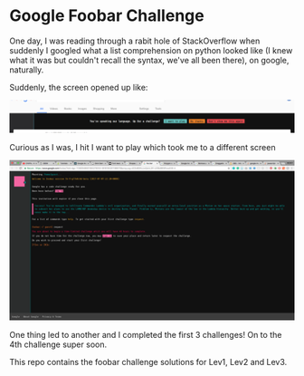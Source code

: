 # Google Foobar Challenge 

One day, I was reading through a rabit hole of StackOverflow when suddenly I googled what a list comprehension on python looked like (I knew what it was but couldn't recall the syntax, we've all been there), on google, naturally. 

Suddenly, the screen opened up like:

![Intro](https://github.com/akshita-bhat/AB-Competitions/blob/main/Google%20Foobar%20Challenge/Intro.png)


Curious as I was, I hit I want to play which took me to a different screen 

![Screen](https://github.com/akshita-bhat/AB-Competitions/blob/main/Google%20Foobar%20Challenge/Screen.png)

One thing led to another and I completed the first 3 challenges! On to the 4th challenge super soon.

This repo contains the foobar challenge solutions for Lev1, Lev2 and Lev3.
